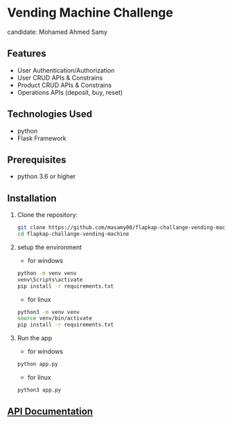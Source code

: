# Vending Machine Challenge
candidate: Mohamed Ahmed Samy

## Features

- User Authentication/Authorization
- User CRUD APIs & Constrains
- Product CRUD APIs & Constrains
- Operations APIs (deposit, buy, reset)

## Technologies Used

- python
- Flask Framework

## Prerequisites
- python 3.6 or higher

## Installation

1. Clone the repository:
   ```bash
   git clone https://github.com/masamy00/flapkap-challange-vending-machine.git
   cd flapkap-challange-vending-machine
   ```
   
2. setup the environment
    - for windows
    ```bash
   python -m venv venv
   venv\Scripts\activate
   pip install -r requirements.txt
   ```
   - for linux
   ```bash
   python3 -m venv venv
   source venv/bin/activate
   pip install -r requirements.txt
   ```

3. Run the app
    - for windows
    ```bash
   python app.py
   ```
   - for linux
   ```bash
   python3 app.py
   ```
   
## [API Documentation](./API_DOCUMENTATION.md)
